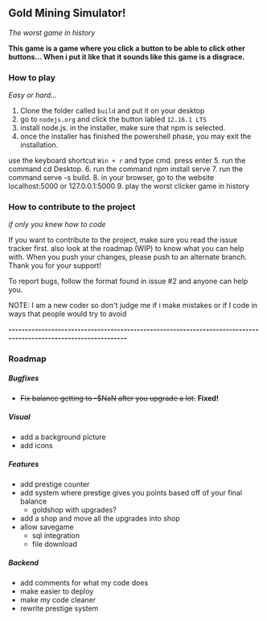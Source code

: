 ## Gold Mining Simulator!

*The worst game in history*

**This game is a game where you click a button to be able to click other buttons...
When i put it like that it sounds like this game is a disgrace.**

### How to play

*Easy or hard...*

1. Clone the folder called ``build`` and put it on your desktop
2. go to ``nodejs.org`` and click the button labled ```12.16.1 LTS``` 
3. install node.js. in the installer, make sure that npm is selected.
4. once the installer has finished the powershell phase, you may exit the installation. 

use the keyboard shortcut ```Win + r``` and type cmd. press enter
5. run the command cd Desktop.
6. run the command npm install serve
7. run the command serve -s build.
8. in your browser, go to the website localhost:5000 or 127.0.0.1:5000
9. play the worst clicker game in history

### How to contribute to the project

*if only you knew how to code*

If you want to contribute to the project, make sure you read the issue tracker first.
also look at the roadmap (WIP) to know what you can help with. When you push your changes,
please push to an alternate branch. Thank you for your support!

To report bugs, follow the format found in issue #2 and anyone can help you.


NOTE: I am a new coder so don't judge me if i make mistakes or if I code in ways that people would try to avoid

**----------------------------------------------------------------------------------------------------------------**

### Roadmap

##### Bugfixes

- ~~Fix balance getting to -$NaN after you upgrade a lot.~~ **Fixed!**

##### Visual

- add a background picture
- add icons

##### Features

- add prestige counter
- add system where prestige gives you points based off of your final balance
  - goldshop with upgrades?
- add a shop and move all the upgrades into shop
- allow savegame
  - sql integration
  - file download

##### Backend

- add comments for what my code does
- make easier to deploy
- make my code cleaner
- rewrite prestige system
